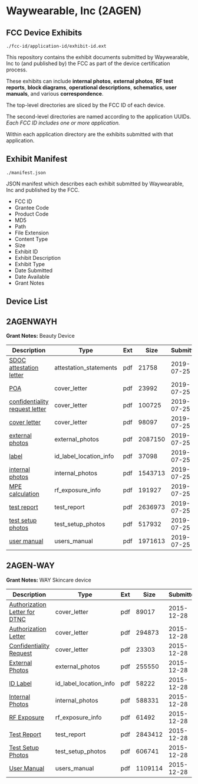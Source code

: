 # Waywearable, Inc (2AGEN)
## FCC Device Exhibits

```
./fcc-id/application-id/exhibit-id.ext
```

This repository contains the exhibit documents submitted by Waywearable, Inc to (and published by) the FCC as part of the device certification process.

These exhibits can include **internal photos**, **external photos**, **RF test reports**, **block diagrams**, **operational descriptions**, **schematics**, **user manuals**, and various **correspondence**.

The top-level directories are sliced by the FCC ID of each device.

The second-level directories are named according to the application UUIDs. *Each FCC ID includes one or more application.*

Within each application directory are the exhibits submitted with that application. 

## Exhibit Manifest

```
./manifest.json
```

JSON manifest which describes each exhibit submitted by Waywearable, Inc and published by the FCC.

- FCC ID
- Grantee Code
- Product Code
- MD5
- Path
- File Extension
- Content Type
- Size
- Exhibit ID
- Exhibit Description
- Exhibit Type
- Date Submitted
- Date Available
- Grant Notes

## Device List
## 2AGENWAYH
**Grant Notes:** Beauty Device

| Description | Type | Ext | Size | Submitted | Available |
| ----------- | ---- | --- | ---- | --------- | --------- |
| [SDOC attestation letter](2AGENWAYH/fff4b12dedcbd3e49bf7189816ccff1b/4372186.pdf) | attestation_statements | pdf | 21758 | 2019-07-25 | 2019-07-25 |
| [POA](2AGENWAYH/fff4b12dedcbd3e49bf7189816ccff1b/4372180.pdf) | cover_letter | pdf | 23992 | 2019-07-25 | 2019-07-25 |
| [confidentiality request letter](2AGENWAYH/fff4b12dedcbd3e49bf7189816ccff1b/4372181.pdf) | cover_letter | pdf | 100725 | 2019-07-25 | 2019-07-25 |
| [cover letter](2AGENWAYH/fff4b12dedcbd3e49bf7189816ccff1b/4372182.pdf) | cover_letter | pdf | 98097 | 2019-07-25 | 2019-07-25 |
| [external photos](2AGENWAYH/fff4b12dedcbd3e49bf7189816ccff1b/4372176.pdf) | external_photos | pdf | 2087150 | 2019-07-25 | 2020-01-21 |
| [label](2AGENWAYH/fff4b12dedcbd3e49bf7189816ccff1b/4372183.pdf) | id_label_location_info | pdf | 37098 | 2019-07-25 | 2019-07-25 |
| [internal photos](2AGENWAYH/fff4b12dedcbd3e49bf7189816ccff1b/4372177.pdf) | internal_photos | pdf | 1543713 | 2019-07-25 | 2020-01-21 |
| [MPE calculation](2AGENWAYH/fff4b12dedcbd3e49bf7189816ccff1b/4372184.pdf) | rf_exposure_info | pdf | 191927 | 2019-07-25 | 2019-07-25 |
| [test report](2AGENWAYH/fff4b12dedcbd3e49bf7189816ccff1b/4372185.pdf) | test_report | pdf | 2636973 | 2019-07-25 | 2019-07-25 |
| [test setup photos](2AGENWAYH/fff4b12dedcbd3e49bf7189816ccff1b/4372179.pdf) | test_setup_photos | pdf | 517932 | 2019-07-25 | 2020-01-21 |
| [user manual](2AGENWAYH/fff4b12dedcbd3e49bf7189816ccff1b/4372178.pdf) | users_manual | pdf | 1971613 | 2019-07-25 | 2020-01-21 |
## 2AGEN-WAY
**Grant Notes:** WAY Skincare device

| Description | Type | Ext | Size | Submitted | Available |
| ----------- | ---- | --- | ---- | --------- | --------- |
| [Authorization Letter for DTNC](2AGEN-WAY/ae6e55f69fc576092de76cd797f67d01/2858469.pdf) | cover_letter | pdf | 89017 | 2015-12-28 | 2015-12-28 |
| [Authorization Letter](2AGEN-WAY/ae6e55f69fc576092de76cd797f67d01/2858470.pdf) | cover_letter | pdf | 294873 | 2015-12-28 | 2015-12-28 |
| [Confidentiality Request](2AGEN-WAY/ae6e55f69fc576092de76cd797f67d01/2858471.pdf) | cover_letter | pdf | 23303 | 2015-12-28 | 2015-12-28 |
| [External Photos](2AGEN-WAY/ae6e55f69fc576092de76cd797f67d01/2858465.pdf) | external_photos | pdf | 255550 | 2015-12-28 | 2016-06-25 |
| [ID Label](2AGEN-WAY/ae6e55f69fc576092de76cd797f67d01/2858472.pdf) | id_label_location_info | pdf | 58222 | 2015-12-28 | 2015-12-28 |
| [Internal Photos](2AGEN-WAY/ae6e55f69fc576092de76cd797f67d01/2858466.pdf) | internal_photos | pdf | 588331 | 2015-12-28 | 2016-06-25 |
| [RF Exposure](2AGEN-WAY/ae6e55f69fc576092de76cd797f67d01/2858473.pdf) | rf_exposure_info | pdf | 61492 | 2015-12-28 | 2015-12-28 |
| [Test Report](2AGEN-WAY/ae6e55f69fc576092de76cd797f67d01/2858474.pdf) | test_report | pdf | 2843412 | 2015-12-28 | 2015-12-28 |
| [Test Setup Photos](2AGEN-WAY/ae6e55f69fc576092de76cd797f67d01/2858467.pdf) | test_setup_photos | pdf | 606741 | 2015-12-28 | 2016-06-25 |
| [User Manual](2AGEN-WAY/ae6e55f69fc576092de76cd797f67d01/2858468.pdf) | users_manual | pdf | 1109114 | 2015-12-28 | 2016-06-25 |
